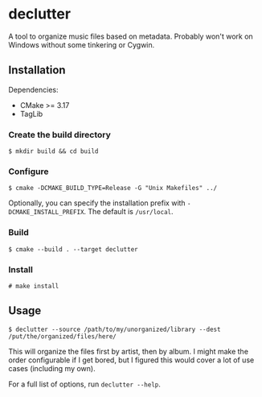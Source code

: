 # declutter
A tool to organize music files based on metadata. Probably won't work on Windows without some tinkering or Cygwin.

## Installation
Dependencies:
  - CMake >= 3.17
  - TagLib

### Create the build directory
`$ mkdir build && cd build`

### Configure
`$ cmake -DCMAKE_BUILD_TYPE=Release -G "Unix Makefiles" ../`

Optionally, you can specify the installation prefix with `-DCMAKE_INSTALL_PREFIX`.
The default is `/usr/local`.

### Build
`$ cmake --build . --target declutter`

### Install
`# make install`

## Usage
`$ declutter --source /path/to/my/unorganized/library --dest /put/the/organized/files/here/`

This will organize the files first by artist, then by album. I might make the order configurable if I get bored,
but I figured this would cover a lot of use cases (including my own).

For a full list of options, run `declutter --help`.
